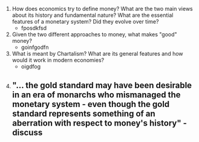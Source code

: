 1. How does economics try to define money? What are the two main views about its history and fundamental nature? What are the essential features of a monetary system? Did they evolve over time?
	- fposdkfsd
2. Given the two different approaches to money, what makes "good" money?
	- goinfgodfn
3. What is meant by Chartalism? What are its general features and how would it work in modern economies?
	- oigdfog
4. "... the gold standard may have been desirable in an era of monarchs who mismanaged the monetary system - even though the gold standard represents something of an aberration with respect to money's history" - discuss
	- 